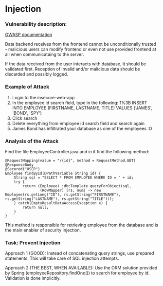# Injection

 
### Vulnerability description:

[OWASP documentation](https://www.owasp.org/index.php/Top_10_2013-A1-Injection)

Data backend receives from the frontend cannot be unconditionally trusted - malicious users can modify frontend or even not use provided frontend at all when communicataing to the server. 

If the data received from the user interacts with database, it should be validated first. Reception of invalid and/or malicious data should be discarded and possibly logged.

### Example of Attack

1. Login to the insecure-web-app
2. In the employee id search field, type in the following: 1%3B INSERT INTO EMPLOYEE (FIRSTNAME, LASTNAME, TITLE) VALUES ('JAMES', 'BOND', 'SPY')
3. Click search
4. Delete everything from employee id search field and search again
5. James Bond has infiltrated your database as one of the employees :O

### Analysis of the Attack

Find the file EmployeeController.java and in it find the following method:

```
@RequestMapping(value = "/{id}", method = RequestMethod.GET)
@ResponseBody
@Secured("USER")
Employee findById(@PathVariable String id) {
	String sql = "SELECT * FROM EMPLOYEE WHERE ID = " + id;
	try {
		return (Employee) jdbcTemplate.queryForObject(sql,
				(RowMapper) (rs, num) -> new Employee(rs.getLong("ID"), rs.getString("FIRSTNAME"), rs.getString("LASTNAME"), rs.getString("TITLE")));
	} catch(EmptyResultDataAccessException e) {
		return null;
	}
}
```

This method is responsible for retrieving employee from the database and is the main enabler of security injection.

### Task: Prevent Injection

Approach 1 (GOOD): 
Instead of concatenating query strings, use prepared statements. This will take care of SQL injection attempts.

Approach 2 (THE BEST, WHEN AVAILABLE):
Use the ORM solution provided by Spring (employeeRepository.findOne()) to search for employee by id. Validation is done implicitly.



